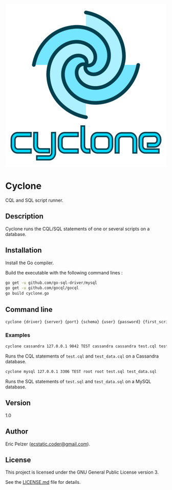 ![](https://github.com/senselogic/CYCLONE/blob/master/LOGO/cyclone.png)

# Cyclone

CQL and SQL script runner.

## Description

Cyclone runs the CQL/SQL statements of one or several scripts on a database.

## Installation

Install the Go compiler.

Build the executable with the following command lines :

```bash
go get -u github.com/go-sql-driver/mysql
go get -u github.com/gocql/gocql
go build cyclone.go
```

## Command line

```bash
cyclone {driver} {server} {port} {schema} {user} {password} {first_script} {second_script} ...
```

### Examples

```bash
cyclone cassandra 127.0.0.1 9042 TEST cassandra cassandra test.cql test_data.cql
```

Runs the CQL statements of `test.cql` and `test_data.cql` on a Cassandra database.

```bash
cyclone mysql 127.0.0.1 3306 TEST root root test.sql test_data.sql
```

Runs the SQL statements of `test.sql` and `test_data.sql` on a MySQL database.

## Version

1.0

## Author

Eric Pelzer (ecstatic.coder@gmail.com).

## License

This project is licensed under the GNU General Public License version 3.

See the [LICENSE.md](LICENSE.md) file for details.

